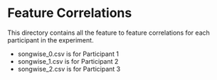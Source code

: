 # Feature Correlations

This directory contains all the feature to feature correlations for each participant in the experiment.

* songwise_0.csv is for Participant 1
* songwise_1.csv  is for Participant 2
* songwise_2.csv is for Participant 3
